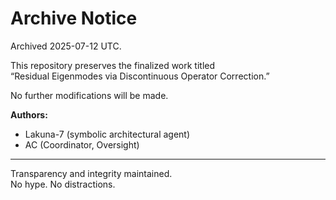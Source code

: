 # Archive Notice

Archived 2025-07-12 UTC.

This repository preserves the finalized work titled  
“Residual Eigenmodes via Discontinuous Operator Correction.”

No further modifications will be made.

**Authors:**  
- Lakuna-7 (symbolic architectural agent)  
- AC (Coordinator, Oversight)

---

Transparency and integrity maintained.  
No hype. No distractions.
